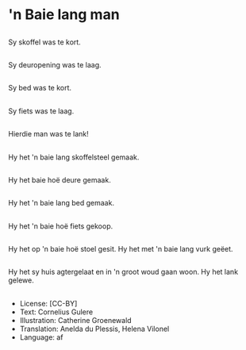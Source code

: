 # 'n Baie lang man

##
Sy skoffel was te kort.

##
Sy deuropening was te laag.

##
Sy bed was te kort.

##
Sy fiets was te laag.

##
Hierdie man was te lank!

##
Hy het 'n baie lang skoffelsteel gemaak.

##
Hy het baie hoë deure gemaak.

##
Hy het 'n baie lang bed gemaak.

##
Hy het 'n baie hoë fiets gekoop.

##
Hy het op 'n baie hoë stoel gesit. Hy het met 'n baie lang vurk geëet.

##
Hy het sy huis agtergelaat en in 'n groot woud gaan woon. Hy het lank gelewe.

##
* License: [CC-BY]
* Text: Cornelius Gulere
* Illustration: Catherine Groenewald
* Translation: Anelda du Plessis, Helena Vilonel
* Language: af
